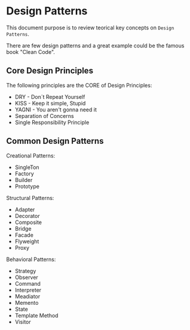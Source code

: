 # Design Patterns

This document purpose is to review teorical key concepts on `Design Patterns`.

There are few design patterns and a great example could be the famous book "Clean Code".

## Core Design Principles

The following principles are the CORE of Design Principles:

- DRY - Don´t Repeat Yourself
- KISS - Keep it simple, Stupid
- YAGNI - You aren't gonna need it
- Separation of Concerns
- Single Responsibility Principle

## Common Design Patterns

Creational Patterns:

- SingleTon
- Factory
- Builder
- Prototype

Structural Patterns:

- Adapter
- Decorator
- Composite
- Bridge
- Facade
- Flyweight
- Proxy

Behavioral Patterns:

- Strategy
- Observer
- Command
- Interpreter
- Meadiator
- Memento
- State
- Template Method
- Visitor